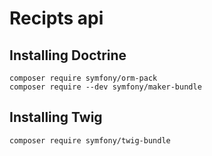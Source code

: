 # Recipts api

## Installing Doctrine

```
composer require symfony/orm-pack
composer require --dev symfony/maker-bundle
```

## Installing Twig
```
composer require symfony/twig-bundle
```

